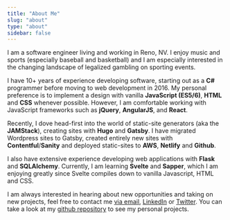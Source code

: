 ```yaml
---
title: "About Me"
slug: "about"
type: "about"
sidebar: false
---
```

<div class="fa-bullet-list">
    <p class="fa-bullet-list-item">
        <span class="fa fa-keyboard-o fa-bullet-icon"></span>I am a software engineer living and working in Reno, NV. I enjoy music and sports (especially baseball and basketball) and I am especially interested in the changing landscape of legalized gambling on sporting events.
    </p>
    <p>
        <span class="fa fa-code fa-bullet-icon"></span>I have 10+ years of experience developing software, starting out as a <strong>C#</strong> programmer before moving to web development in 2016. My personal preference is to implement a design with vanilla <strong>JavaScript (ES5/6)</strong>, <strong>HTML</strong> and <strong>CSS</strong> whenever possible. However, I am comfortable working with JavaScript frameworks such as <strong>jQuery</strong>, <strong>AngularJS</strong>, and <strong>React</strong>.
        <p>Recently, I dove head-first into the world of static-site generators (aka the <strong>JAMStack</strong>), creating sites with <strong>Hugo</strong> and <strong>Gatsby</strong>. I have migrated Wordpress sites to Gatsby, created entirely new sites with <strong>Contentful</strong>/<strong>Sanity</strong> and deployed static-sites to <strong>AWS</strong>, <strong>Netlify</strong> and <strong>Github</strong>.</p>
        <p>I also have extensive experience developing web applications with <strong>Flask</strong> and <strong>SQLAlchemy</strong>. Currently, I am learning <strong>Svelte</strong> and <strong>Sapper</strong>, which I am enjoying greatly since Svelte compiles down to vanilla Javascript, HTML and CSS.</p>
    </p>
    <p class="fa-bullet-list-item">
        <span class="fa fa-handshake-o fa-bullet-icon"></span>I am always interested in hearing about new opportunities and taking on new projects, feel free to contact me <a href="mailto:admin@aaronluna.dev" target="_blank">via email</a>, <a href="https://www.linkedin.com/in/aaron-luna-reno-nv/" target="_blank">LinkedIn</a> or <a href="https://twitter.com/alunablog/" target="_blank">Twitter</a>. You can take a look at my <a href="https://github.com/a-luna" target="_blank">github repository</a> to see my personal projects.
    </p>
</div>
